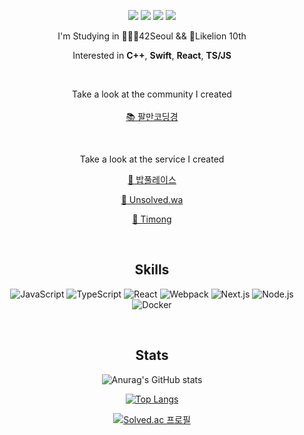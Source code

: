 
<div align="center">

<p>
  <a href="https://42seoul.kr/seoul42/main/view" target="_blank"><img src="https://img.shields.io/badge/42Seoul-000000?style=flat-square&logo=42&logoColor=white"/></a>
  <a href="https://80000coding.oopy.io/aboutme" target="_blank"><img src="https://img.shields.io/badge/BLOG-282828?style=flat-square&logo=Notion&logoColor=white"/></a>
  <a href="https://www.instagram.com/sour_s.h/" target="_blank"><img src="https://img.shields.io/badge/suhshin-CB3F7C?style=flat-square&logo=Instagram&logoColor=white"/></a>
  <a href="mailto:sushin.bot@gmail.com" target="_blank"><img src="https://img.shields.io/badge/sushin.bot@gmail.com-EA4335?style=flat-square&logo=Gmail&logoColor=white"/></a>
</p>
<p>
I'm Studying in 👨🏻‍💻42Seoul && 🦁Likelion 10th
</p>

Interested in **C++**, **Swift**, **React**, **TS/JS**

<br>

Take a look at the community I created
<br>
<br>
[📚 팔만코딩경](https://80000coding.oopy.io)

<br>

Take a look at the service I created
<br>

[🍚 밥풀레이스](https://babplace.heyinsa.kr)
  
[🧩 Unsolved.wa](https://babplace.heyinsa.kr](https://chrome.google.com/webstore/detail/unsolvedwa/dgikgakkhcapbjbccbgpajlgjocmeddj?hl=ko))
  
[📅 Timong](https://timong.heyinsa.kr)

<br>

## Skills

![JavaScript](https://img.shields.io/badge/JavaScript-323330?style=for-the-badge&logo=javascript&logoColor=F7DF1E) ![TypeScript](https://img.shields.io/badge/TypeScript-007ACC?style=for-the-badge&logo=typescript&logoColor=white) ![React](https://img.shields.io/badge/React-20232A?style=for-the-badge&logo=react&logoColor=61DAFB) ![Webpack](https://img.shields.io/badge/Webpack-8DD6F9?style=for-the-badge&logo=Webpack&logoColor=white) ![Next.js](https://img.shields.io/badge/next.js-000000?style=for-the-badge&logo=nextdotjs&logoColor=white) ![Node.js](https://img.shields.io/badge/Node.js-339933?style=for-the-badge&logo=nodedotjs&logoColor=white) ![Docker](https://img.shields.io/badge/Docker-2CA5E0?style=for-the-badge&logo=docker&logoColor=white)
    
  
<br>
  
## Stats
  
![Anurag's GitHub stats](https://github-readme-stats.vercel.app/api?username=rkskekzzz&show_icons=true)
  
[![Top Langs](https://github-readme-stats.vercel.app/api/top-langs/?username=rkskekzzz&layout=compact)](https://github.com/anuraghazra/github-readme-stats)
  
[![Solved.ac
프로필](http://mazassumnida.wtf/api/generate_badge?boj=rkskekzzz)](https://solved.ac/rkskekzzz)

</div>




